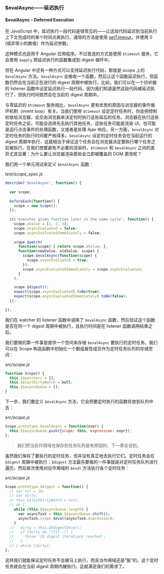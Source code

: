 ### $evalAsync——延迟执行
#### $evalAsync - Deferred Execution

在 JavaScript 中，延迟执行一段代码是很常见的——让这段代码延迟到当前执行上下文完成时的某个时间点再执行。通常的方法是使用 [setTimeout](https://developer.mozilla.org/en-US/docs/Web/API/WindowOrWorkerGlobalScope/setTimeout)，并使用 0 (或非常小的数值）作为延迟参数。

这种模式也适用于 Angular 应用程序。不过首选的方式是使用 `$timeout` 服务，它会使用 `$apply` 把延迟执行的函数集成到 digest 循环中。

但在 Angular 中还有一种方式可以支持延迟执行代码，那就是 scope 上的 `$evalAsync` 方法。`$evalAsync` 会接收一个函数，然后让这个函数延迟执行，但函数仍然会在当前正在进行的 digest 周期中被执行。比如，我们可以在一个侦听器的 listener 函数中设定延迟执行一段代码，因为我们知道虽然这段代码被延迟执行了，但执行时间依然会在当前的 digest 周期中。

与零延迟的 `$timeout` 服务相比，`$evalAsync` 更有优势的原因与浏览器的事件循环机制（event loop）有关。当我们使用 `$timeout` 设定定时任务时，你会把控制权放给浏览器，会交由浏览器来决定何时执行这些延后的任务。浏览器在执行这些定时任务之前，可能会选择先去执行其他任务，这些任务可能是渲染 UI，也可能是运行点击事件的处理函数，又或者是处理 Ajax 响应。另一方面，`$evalAsync` 对定时任务的执行时间要严格得多。`$evalAsync` 设定的定时任务会在当前运行的 digest 周期中执行，这就相当于保证这个任务会在浏览器决定要执行哪个任务之前被执行。在我们想要避免不必要的渲染时，`$timeout` 和 `$evalAsync` 之间的差异尤其显著：为什么要让浏览器渲染那些会立即被覆盖的 DOM 更改呢？

我们用一个单元测试来定义 `$evalAsync` 函数：

_test/scope_spec.js_

```js
describe('$evalAsync', function() {
  
  var scope;
  
  beforeEach(function() {
    scope = new Scope();
  });
  
  it('executes given function later in the same cycle', function() {
    scope.aValue = [1, 2, 3];
    scope.asyncEvaluated = false;
    scope.asyncEvaluatedImmediately = false;
    
    scope.$watch(
      function(scope) { return scope.aValue; },
      function(newValue, oldValue, scope) {
        scope.$evalAsync(function(scope) {
          scope.asyncEvaluated = true;
        });
        scope.asyncEvaluatedImmediately = scope.asyncEvaluated;
      }
    );

    scope.$digest();
    expect(scope.asyncEvaluated).toBe(true);
    expect(scope.asyncEvaluatedImmediately).toBe(false);
  });
  
});
```

我们在 watcher 的 listener 函数中调用了 `$evalAsync` 函数，然后验证这个函数是否在同一个 digest 周期中被执行，且执行时间是在 listener 函数调用结束之后。

我们要做的第一件事是提供一个空间来存储 `$evalAsync` 要执行的定时任务。我们可以在 Scope 构造函数中初始化一个数组属性成员作为定时任务队列的存储空间：

_src/scope.js_

```js
function Scope() {
  this.$$watchers = [];
  this.$$lastDirtyWatch = null;
  this.$$asyncQueue = [];
}
```

下一步，我们要定义 `$evalAsync` 方法，它会把要定时执行的函数存放到队列中去：

_src/scope.js_

```js
Scope.prototype.$evalAsync = function(expr) {
  this.$$asyncQueue.push({scope: this, expression: expr});
};
```

> 我们把当前作用域也保存到任务队列是有原因的，下一章会说到。

虽然我们保存了要执行的定时任务，但并没有真正地去执行它们。定时任务会在 `$digest` 周期中被执行：`$digest` 方法最先要做的一件事就是对定时任务队列进行遍历，然后依次使用对应作用域的 `$eval` 方法执行各个定时任务：

_src/scope.js_

```js
Scope.prototype.$digest = function() {
  // var ttl = 10;
  // var dirty;
  // this.$$lastDirtyWatch = null;
  // do {
    while (this.$$asyncQueue.length) {
      var asyncTask = this.$$asyncQueue.shift();
      asyncTask.scope.$eval(asyncTask.expression);
    }
  //   dirty = this.$$digestOnce();
  //   if (dirty && !(ttl--)) {
  //     throw '10 digest iterations reached';
  //   }
  // } while (dirty);
};
```

这样我们就能保证定时任务不会被马上执行，而且当作用域还是“脏”的，这个定时任务就会在当前 digest 周期内被执行。这就满足我们的需求了。